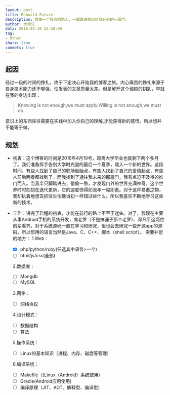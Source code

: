 ```yaml
---
layout: post
title: Rebuild Future
description: 我像一个好奇的路人，一脚踏进命运给我开启的一扇门.
author: 大师兄
data: 2016-04-19 22:50:00
tag: 
- Other
share: true
commets: true
---
```

<!-- * TOC
{:toc} -->

## 起因
经过一段的时间的挣扎，终于下定决心开始我的博客之旅。内心痛苦的挣扎来源于自身技术能力还不够强，怕发表的文章质量太差。但是解开这个枷锁的钥匙，早就在我的身边出现：

>Knowing is not enough,we must apply.Willing is not enough,we must do.

意识上的东西往往需要在实践中加入你自己的理解,才能获得新的感悟。所以想并不能等于做。

## 规划
- 初衷：这个博客的时间是2016年4月19号，距离大学毕业也就剩下两个多月了。我们准备挥手告别大学时光里的最后一个夏季，踏入一个新的世界。这段时间，有些人找到了自己的职场起始点，有些人找到了自己的爱情起点，有些人前后两者都找到了。而我找到了通往我未来的那扇门，我有点迫不及待的推门而入。当我半只脚踏进去，偷偷一瞥，才发现门外的世界充满神奇。这个世界时时刻刻在迭代更新，它的速度快得如流年一晃即逝。对于这种易逝之物，我却执着地想去抓住生怕像当初一样错过些什么。所以我喜欢不断地学习这些新的技术。

- 工作：讲完了启程的初衷，才能在前行的路上不至于迷失。对了，我现在主要从事Android手机的系统开发，向老罗（不是搞锤子那个老罗）、邓凡平这两位前辈看齐。对于系统源码一直在学习和研究，但也会去研究一些开源app的源码。所以惯用的语言当然是Java、C、C++、脚本（shell script）。
需要补足的地方：
	1.Web：
	- [x] php/python/ruby(任选其中语言>一个)
	- [ ] html/js/css(全部) 

	2.数据库：
    - [ ] Mongdb
    - [ ] MySQL

    3.网络：
    - [ ]	网络协议
    
    4.设计模式：
    - [ ]	数据结构
    - [ ]    算法

    5.操作系统：
    - [ ] Linux的基本知识（进程、内存、磁盘等管理）

    6.编译系统：
    - [ ] Makefile（(Linux（Android）系统使用）
    - [ ] Gradle(Android应用使用)
    - [ ] 编译原理（JIT、AOT、解释型、编译型）